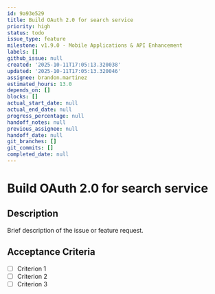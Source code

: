 ```yaml
---
id: 9a93e529
title: Build OAuth 2.0 for search service
priority: high
status: todo
issue_type: feature
milestone: v1.9.0 - Mobile Applications & API Enhancement
labels: []
github_issue: null
created: '2025-10-11T17:05:13.320038'
updated: '2025-10-11T17:05:13.320046'
assignee: brandon.martinez
estimated_hours: 13.0
depends_on: []
blocks: []
actual_start_date: null
actual_end_date: null
progress_percentage: null
handoff_notes: null
previous_assignee: null
handoff_date: null
git_branches: []
git_commits: []
completed_date: null
---
```


# Build OAuth 2.0 for search service

## Description

Brief description of the issue or feature request.

## Acceptance Criteria

- [ ] Criterion 1
- [ ] Criterion 2
- [ ] Criterion 3